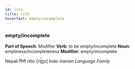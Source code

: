 ```yaml
---
id: litö
title: litö
hoverText: empty/incomplete
---
```


### empty/incomplete

**Part of Speech**: Modifier
**Verb**: to be empty/incomplete
**Noun**: emptiness/incompleteness
**Modifier**: empty/incomplete

Nepali रित्तो ritto [rit̪̚t̪o]
*Indo-Iranian Language Family*